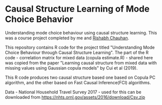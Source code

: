 # Causal Structure Learning of Mode Choice Behavior
Understanding mode choice behaviour using causal structure learning. This was a course project completed by me and [Rishabh Chauhan](https://scholar.google.com/citations?hl=en&user=c8NFKrsAAAAJ).

This repository contains R code for the project titled "Understanding Mode Choice Behaviour through Causal Structure Learning". 
The part of the R code - correlation matrix for mixed data (copula estimate.R) - shared here was copied from the 
paper "Learning causal structure from mixed data with missing values using Gaussian copula models" by Cui et al (2019).   

This R code produces two causal structure based one based on Copula PC algorithm, and the other based on Fast Causal Inference(FCI) algorithms. 

Data - National Household Travel Survey 2017 - used for this can be downloaded from https://nhts.ornl.gov/assets/2016/download/Csv.zip 
